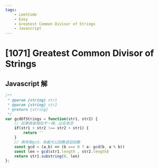 ```yaml
---
tags: 
    - LeetCode
    - Easy
    - Greatest Common Divisor of Strings
    - Javascript
---
```


# [1071] Greatest Common Divisor of Strings
## Javascript 解
```js
/**
 * @param {string} str1
 * @param {string} str2
 * @return {string}
 */
var gcdOfStrings = function(str1, str2) {
    // 如果兩者相加不一樣，必定為空
    if(str1 + str2 !== str2 + str1) {
        return ''
    }
    // 再來取gcd，為最大公因數遞迴函數
    const gcd = (a,b) => (b === 0 ? a: gcd(b, a % b))
    const len = gcd(str1.length , str2.length)
    return str1.substring(0, len)
};
```
